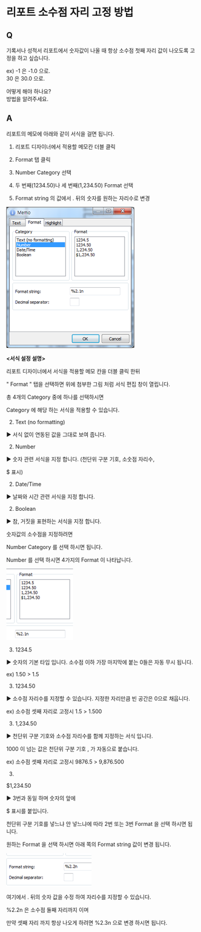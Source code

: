 # 리포트 소수점 자리 고정 방법

## Q

기록서나 성적서 리포트에서 숫자값이 나올 때 항상 소수점 첫째 자리 값이 나오도록 고정을 하고 싶습니다.

ex\) -1 은 -1.0 으로.  
30 은 30.0 으로.

어떻게 해야 하나요?  
방법을 알려주세요.

## A

리포트의 메모에 아래와 같이 서식을 걸면 됩니다.

1. 리포트 디자이너에서 적용할 메모칸 더블 클릭

1. Format 탭 클릭

1. Number Category 선택

1. 두 번째\(1234.50\)나 세 번째\(1,234.50\) Format 선택

1. Format string 의 값에서 . 뒤의 숫자를 원하는 자리수로 변경

![](../.gitbook/assets/01-_18.png)

**&lt;서식 설정 설명&gt;**

 리포트 디자이너에서 서식을 적용할 메모 칸을 더블 클릭 한뒤

" Format " 탭을 선택하면 위에 첨부한 그림 처럼 서식 편집 창이 열립니다.

총 4개의 Category 중에 하나를 선택하시면

Category 에 해당 하는 서식을 적용할 수 있습니다.

2. Text \(no formatting\)

▶ 서식 없이 연동된 값을 그대로 보여 줍니다.

2. Number

▶ 숫자 관련 서식을 지정 합니다. \(천단위 구분 기호, 소숫점 자리수, 

$ 표시\)

2. Date/Time

▶ 날짜와 시간 관련 서식을 지정 합니다.

2. Boolean

▶ 참, 거짓을 표현하는 서식을 지정 합니다.

숫자값의 소수점을 지정하려면

Number Category 를 선택 하시면 됩니다.

Number 를 선택 하시면 4가지의 Format 이 나타납니다.

![](../.gitbook/assets/02%20%285%29.png)

3. 1234.5

▶ 숫자의 기본 타입 입니다. 소수점 이하 가장 마지막에 붙는 0들은 자동 무시 됩니다.

ex\) 1.50 &gt; 1.5

3. 1234.50

▶ 소수점 자리수를 지정할 수 있습니다. 지정한 자리만큼 빈 공간은 0으로 채웁니다.

ex\) 소수점 셋째 자리로 고정시 1.5 &gt; 1.500

3. 1,234.50

▶ 천단위 구분 기호와 소수점 자리수를 함께 지정하는 서식 입니다.

1000 이 넘는 값은 천단위 구분 기호 , 가 자동으로 붙습니다.

ex\) 소수점 셋째 자리로 고정시 9876.5 &gt; 9,876.500

3. 

$1,234.50

▶ 3번과 동일 하며 숫자의 앞에 

$ 표시를 붙입니다.

천단위 구분 기호를 넣느냐 안 넣느냐에 따라 2번 또는 3번 Format 을 선택 하시면 됩니다.

원하는 Format 을 선택 하시면 아래 쪽의 Format string 값이 변경 됩니다.

![](../.gitbook/assets/03-_20%20%281%29.png)

여기에서 . 뒤의 숫자 값을 수정 하여 자리수를 지정할 수 있습니다.

%2.2n 은 소수점 둘째 자리까지 이며

만약 셋째 자리 까지 항상 나오게 하려면 %2.3n 으로 변경 하시면 됩니다.

